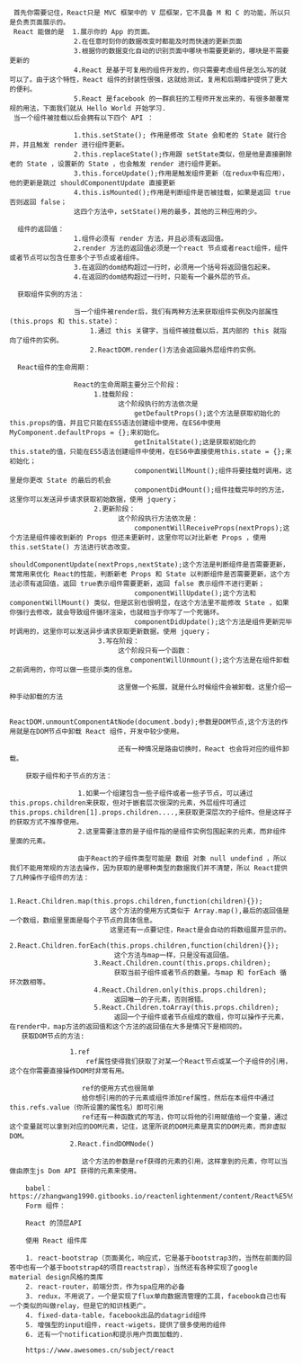 
     首先你需要记住，React只是 MVC 框架中的 V 层框架，它不具备 M 和 C 的功能，所以只是负责页面展示的。
     React 能做的是  1.展示你的 App 的页面。
                    2.在任意时刻你的数据改变时都能及时而快速的更新页面
                    3.根据你的数据变化自动的识别页面中哪块书需要更新的，哪块是不需要更新的
                    4.React 是基于可复用的组件开发的，你只需要考虑组件是怎么写的就可以了。由于这个特性，React 组件的封装性很强，这就给测试，复用和后期维护提供了更大的便利。
                    5.React 是facebook 的一群疯狂的工程师开发出来的，有很多颠覆常规的用法，下面我们就从 Hello World 开始学习.
     当一个组件被挂载以后会拥有以下四个 API ：

                    1.this.setState(); 作用是修改 State 会和老的 State 就行合并，并且触发 render 进行组件更新。
                    2.this.replaceState();作用跟 setState类似，但是他是直接删除老的 State ，设置新的 State ，也会触发 render 进行组件更新。
                    3.this.forceUpdate();作用是触发组件更新（在redux中有应用），他的更新是跳过 shouldComponentUpdate 直接更新
                    4.this.isMounted();作用是判断组件是否被挂载，如果是返回 true 否则返回 false；
                    这四个方法中，setState()用的最多，其他的三种应用的少。

      组件的返回值：
                    1.组件必须有 render 方法，并且必须有返回值。
                    2.render 方法的返回值必须是一个react 节点或者react组件，组件或者节点可以包含任意多个子节点或者组件。
                    3.在返回的dom结构超过一行时，必须用一个括号将返回值包起来。
                    4.在返回的dom结构超过一行时，只能有一个最外层的节点。

      获取组件实例的方法：

                    当一个组件被render后，我们有两种方法来获取组件实例及内部属性(this.props 和 this.state)：
                        1.通过 this 关键字，当组件被挂载以后，其内部的 this 就指向了组件的实例。
                        2.ReactDOM.render()方法会返回最外层组件的实例。

      React组件的生命周期：

                    React的生命周期主要分三个阶段：
                         1.挂载阶段：
                               这个阶段执行的方法依次是
                                   getDefaultProps();这个方法是获取初始化的this.props的值，并且它只能在ES5语法创建组中使用，在ES6中使用 MyComponent.defaultProps = {};来初始化。
                                   getInitalState();这是获取初始化的 this.state的值，只能在ES5语法创建组件中使用，在ES6中直接使用this.state = {};来初始化；
                                   componentWillMount();组件将要挂载时调用，这里是你更改 State 的最后的机会
                                   componentDidMount();组件挂载完毕时的方法，这里你可以发送异步请求获取初始数据，使用 jquery；
                         2.更新阶段：
                               这个阶段执行方法依次是：
                                   componentWillReceiveProps(nextProps);这个方法是组件接收到新的 Props 但还未更新时，这里你可以对比新老 Props ，使用 this.setState() 方法进行状态改变。
                                   shouldComponentUpdate(nextProps,nextState);这个方法是判断组件是否需要更新，常常用来优化 React的性能，判断新老 Props 和 State 以判断组件是否需要更新，这个方法必须有返回值，返回 true表示组件需要更新，返回 false 表示组件不进行更新；
                                   componentWillUpdate();这个方法和 componentWillMount() 类似，但是区别也很明显，在这个方法里不能修改 State ，如果你强行去修改，就会导致组件循环渲染，也就相当于你写了一个死循环。
                                   componentDidUpdate();这个方法是组件更新完毕时调用的，这里你可以发送异步请求获取更新数据，使用 jquery；
                          3.写在阶段：
                               这个阶段只有一个函数：
                                  componentWillUnmount();这个方法是在组件卸载之前调用的，你可以做一些提示类的信息。

                               这里做一个拓展，就是什么时候组件会被卸载，这里介绍一种手动卸载的方法

                                   ReactDOM.unmountComponentAtNode(document.body);参数是DOM节点,这个方法的作用就是在DOM节点中卸载 React 组件，开发中较少使用。

                               还有一种情况是路由切换时，React 也会将对应的组件卸载。

        获取子组件和子节点的方法：

                     1.如果一个组建包含一些子组件或者一些子节点，可以通过 this.props.children来获取，但对于嵌套层次很深的元素，外层组件可通过 this.props.children[1].props.children....,来获取更深层次的子组件。但是这样子的获取方式不推荐使用。
                     2.这里需要注意的是子组件指的是组件实例包围起来的元素，而非组件里面的元素。

                     由于React的子组件类型可能是 数组 对象 null undefind ，所以我们不能用常规的方法去操作，因为获取的是哪种类型的数据我们并不清楚，所以 React提供了几种操作子组件的方法：

                         1.React.Children.map(this.props.children,function(children){});
                             这个方法的使用方式类似于 Array.map(),最后的返回值是一个数组，数组里里面是每个子节点的具体信息。
                             这里还有一点要记住，React是会自动的将数组展开显示的。
                         2.React.Children.forEach(this.props.children,function(children){});
                              这个方法与map一样，只是没有返回值。
                         3.React.Children.count(this.props.children);
                              获取当前子组件或者节点的数量。与map 和 forEach 循环次数相等。
                         4.React.Children.only(this.props.children);
                              返回唯一的子元素，否则报错。
                         5.React.Children.toArray(this.props.children);
                              返回一个子组件或者节点组成的数组，你可以操作子元素，在render中，map方法的返回值和这个方法的返回值在大多是情况下是相同的。
       获取DOM节点的方法:

                   1.ref
                       ref属性使得我们获取了对某一个React节点或某一个子组件的引用，这个在你需要直接操作DOM时非常有用。

                      ref的使用方式也很简单
                      给你想引用的的子元素或组件添加ref属性，然后在本组件中通过this.refs.value（你所设置的属性名）即可引用
                      ref还有一种函数式的写法，你可以将他的引用赋值给一个变量，通过这个变量就可以拿到对应的DOM元素，记住，这里所说的DOM元素是真实的DOM元素，而非虚拟DOM。
                   2.React.findDOMNode()

                      这个方法的参数是ref获得的元素的引用，这样拿到的元素，你可以当做由原生js Dom API 获得的元素来使用。

        babel：https://zhangwang1990.gitbooks.io/reactenlightenment/content/React%E5%92%8CBabel%E7%9A%84%E5%9F%BA%E6%9C%AC%E4%BD%BF%E7%94%A8.html
        Form 组件：

        React 的顶层API

        使用 React 组件库

        1. react-bootstrap（页面美化，响应式，它是基于bootstrap3的，当然在前面的回答中也有一个基于bootstrap4的项目reactstrap），当然还有各种实现了google material design风格的类库
        2. react-router，前端分页，作为spa应用的必备
        3. redux，不用说了，一个是实现了flux单向数据流管理的工具，facebook自己也有一个类似的叫做relay，但是它的知识栈更广。
        4. fixed-data-table，facebook出品的datagrid组件
        5. 增强型的input组件，react-wigets，提供了很多使用的组件
        6. 还有一个notification和提示用户页面加载的.

        https://www.awesomes.cn/subject/react
